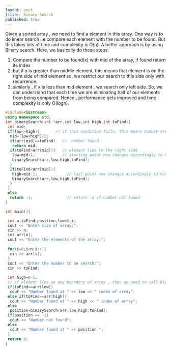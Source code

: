 ```yaml
---
layout: post
title:  Binary Search 
published: true
---
```

Given a sorted array , we need to find a element in this array. One way is to do linear search i.e 
compare each element with the number to be found. But this takes lots of time and complexity is O(n).
A better approach is by using Binary search. Here, we basically do these steps:
1. Compare the number to be found(x) with mid of the array, if found return its index
2. but if x is greater than middle element, this means that element is on the right side of mid element
   so, we restrict our search to this side only with recurrence.
3. similarly , if x is less than mid element , we search only left side.
So, we can understand that each time we are eliminating half of our elements from being compared. Hence , performance
gets improved and time complexity is only O(logn).

``` c++
#include<iostream>
using namespace std;
int binarySearch(int *arr,int low,int high,int toFind){
 int mid;
 if(low<=high){       // if this condition fails, this means number are looking is not present 
  mid=(low+high)/2;
  if(arr[mid]==toFind)   //  number found 
   return mid;
  if(toFind>arr[mid]){   // element lies to the right side 
   low=mid+1;            // starting point now changes accordingly to handle right side range
   binarySearch(arr,low,high,toFind);
  }
  if(toFind<arr[mid]){
   high=mid-1;             // last point now changes accordingly to handle left side range
   binarySearch(arr,low,high,toFind);
  }
 }
 else
  return -1;               // return -1 if number not found
}

int main(){

 int n,toFind,position,low=0,i;
 cout << "Enter size of array:";
 cin >> n;
 int arr[n];
 cout << "Enter the elements of the array:";
 
 for(i=0;i<n;i++){
  cin >> arr[i];
 }
 cout << "Enter the number to be search:";
 cin >> toFind;
 
 int high=n-1;
 // if element lies on any boundary of array , then no need to call Binary search function 
 if(toFind==arr[low])
  cout << "Number found at " << low << " index of array";
 else if(toFind==arr[high])
  cout << "Number found at " << high << " index of array"; 
 else
  position=binarySearch(arr,low,high,toFind);
 if(position == -1)
  cout << "Number not found";
 else
  cout << "Number found at " << position ";
 }
 return 0;
}
```
